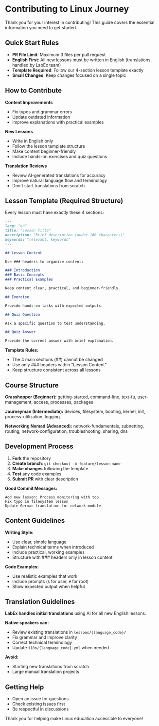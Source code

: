 # Contributing to Linux Journey

Thank you for your interest in contributing! This guide covers the essential information you need to get started.

## Quick Start Rules

- **PR File Limit**: Maximum 3 files per pull request
- **English First**: All new lessons must be written in English (translations handled by LabEx team)
- **Template Required**: Follow our 4-section lesson template exactly
- **Small Changes**: Keep changes focused on a single topic

## How to Contribute

**Content Improvements**

- Fix typos and grammar errors  
- Update outdated information
- Improve explanations with practical examples

**New Lessons**

- Write in English only
- Follow the lesson template structure
- Make content beginner-friendly
- Include hands-on exercises and quiz questions

**Translation Reviews**

- Review AI-generated translations for accuracy
- Improve natural language flow and terminology
- Don't start translations from scratch

## Lesson Template (Required Structure)

Every lesson must have exactly these 4 sections:

```markdown
---
lang: "en"
title: "Lesson Title"
description: "Brief description (under 160 characters)"
keywords: "relevant, keywords"
---

## Lesson Content

Use ### headers to organize content:

### Introduction
### Basic Concepts  
### Practical Examples

Keep content clear, practical, and beginner-friendly.

## Exercise

Provide hands-on tasks with expected outputs.

## Quiz Question

Ask a specific question to test understanding.

## Quiz Answer

Provide the correct answer with brief explanation.
```

**Template Rules:**

- The 4 main sections (##) cannot be changed
- Use only ### headers within "Lesson Content"
- Keep structure consistent across all lessons

## Course Structure

**Grasshopper (Beginner):** getting-started, command-line, text-fu, user-management, access, processes, packages

**Journeyman (Intermediate):** devices, filesystem, booting, kernel, init, process-utilization, logging  

**Networking Nomad (Advanced):** network-fundamentals, subnetting, routing, network-configuration, troubleshooting, sharing, dns

## Development Process

1. **Fork** the repository
2. **Create branch**: `git checkout -b feature/lesson-name`
3. **Make changes** following the template
4. **Test** any code examples
5. **Submit PR** with clear description

**Good Commit Messages:**

```
Add new lesson: Process monitoring with top
Fix typo in filesystem lesson  
Update German translation for network module
```

## Content Guidelines

**Writing Style:**

- Use clear, simple language
- Explain technical terms when introduced
- Include practical, working examples
- Structure with ### headers only in lesson content

**Code Examples:**

- Use realistic examples that work
- Include prompts (`$` for user, `#` for root)
- Show expected output when helpful

## Translation Guidelines

**LabEx handles initial translations** using AI for all new English lessons.

**Native speakers can:**

- Review existing translations in `lessons/{language_code}/`
- Fix grammar and improve clarity
- Correct technical terminology
- Update `i18n/{language_code}.yml` when needed

**Avoid:**

- Starting new translations from scratch
- Large manual translation projects

## Getting Help

- Open an issue for questions
- Check existing issues first
- Be respectful in discussions

Thank you for helping make Linux education accessible to everyone!
